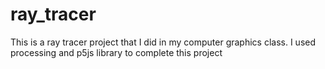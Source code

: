 # ray_tracer
This is a ray tracer project that I did in my computer graphics class.
I used processing and p5js library to complete this project

